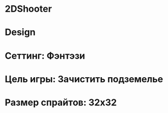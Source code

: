 # 2DShooter


# Design

# Сеттинг: Фэнтэзи
# Цель игры: Зачистить подземелье


# Размер спрайтов: 32x32

